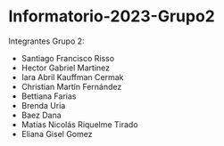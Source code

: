 # Informatorio-2023-Grupo2
Integrantes Grupo 2:
- Santiago Francisco Risso
- Hector Gabriel Martinez
- Iara Abril Kauffman Cermak
- Christian Martín Fernández
- Bettiana Farias
- Brenda Uria
- Baez Dana
- Matías Nicolás Riquelme Tirado
- Eliana Gisel Gomez 